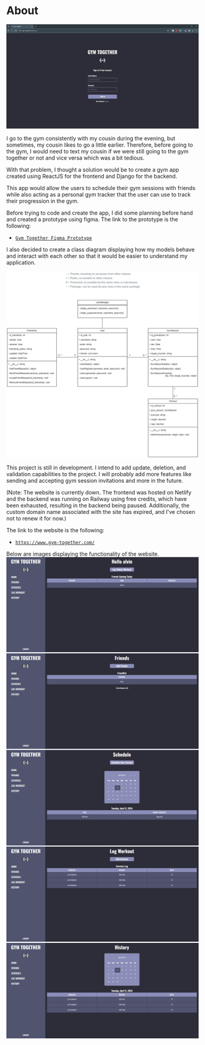 # About

![Gym Together Login Page Image](https://github.com/ATran2000/gym_together/blob/main/images/GymTogether_LoginPage.jpg?raw=true)

I go to the gym consistently with my cousin during the evening, but sometimes, my cousin likes to go a little earlier. Therefore, before going to the gym, I would need to text 
my cousin if we were still going to the gym together or not and vice versa which was a bit tedious. 

With that problem, I thought a solution would be to create a gym app created using ReactJS for the frontend and Django for the backend.

This app would allow the users to schedule their gym sessions with friends while also acting as a personal gym tracker that the user can use to track their progression in the gym.

Before trying to code and create the app, I did some planning before hand and created a prototype using figma. The link to the prototype is the following:
 - [`Gym Together Figma Prototype`](https://www.figma.com/proto/g68lFwqZWqBGUoSgiSjhfX/Gym-Together-Prototype?node-id=2-3&starting-point-node-id=2%3A3&mode=design&t=VGbanhRFNO8o0huI-1)

I also decided to create a class diagram displaying how my models behave and interact with each other so that it would be easier to understand my application.

![Gym Together Class Diagram Image](https://github.com/ATran2000/gym_together/blob/main/images/GymTogether_ClassDiagram.jpg?raw=true)

This project is still in development. I intend to add update, deletion, and validation capabilities to the project. I will probably add more features like sending and accepting gym session invitations and more in the future.

(Note: The website is currently down. The frontend was hosted on Netlify and the backend was running on Railway using free credits, which have been exhausted, resulting in the backend being paused. Additionally, the custom domain name associated with the site has expired, and I&apos;ve chosen not to renew it for now.)

The link to the website is the following:
 - [`https://www.gym-together.com/`](https://www.gym-together.com/)

Below are images displaying the functionality of the website.
![Gym Together Home Page Image](https://github.com/ATran2000/gym_together/blob/main/images/GymTogether_HomePage.jpg?raw=true)
![Gym Together Friends Page Image](https://github.com/ATran2000/gym_together/blob/main/images/GymTogether_FriendsPage.jpg?raw=true)
![Gym Together Scheduele Page Image](https://github.com/ATran2000/gym_together/blob/main/images/GymTogether_SchedulePage.jpg?raw=true)
![Gym Together LogWorkout Page Image](https://github.com/ATran2000/gym_together/blob/main/images/GymTogether_LogWorkoutPage.jpg?raw=true)
![Gym Together History Page Image](https://github.com/ATran2000/gym_together/blob/main/images/GymTogether_HistoryPage.jpg?raw=true)
